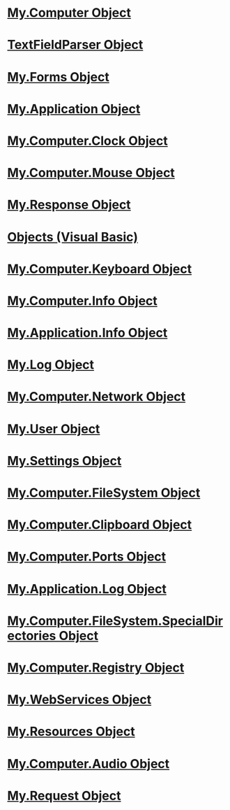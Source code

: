# [My.Computer Object](my-computer-object.md)
# [TextFieldParser Object](textfieldparser-object.md)
# [My.Forms Object](my-forms-object.md)
# [My.Application Object](my-application-object.md)
# [My.Computer.Clock Object](my-computer-clock-object.md)
# [My.Computer.Mouse Object](my-computer-mouse-object.md)
# [My.Response Object](my-response-object.md)
# [Objects (Visual Basic)](index.md)
# [My.Computer.Keyboard Object](my-computer-keyboard-object.md)
# [My.Computer.Info Object](my-computer-info-object.md)
# [My.Application.Info Object](my-application-info-object.md)
# [My.Log Object](my-log-object.md)
# [My.Computer.Network Object](my-computer-network-object.md)
# [My.User Object](my-user-object.md)
# [My.Settings Object](my-settings-object.md)
# [My.Computer.FileSystem Object](my-computer-filesystem-object.md)
# [My.Computer.Clipboard Object](my-computer-clipboard-object.md)
# [My.Computer.Ports Object](my-computer-ports-object.md)
# [My.Application.Log Object](my-application-log-object.md)
# [My.Computer.FileSystem.SpecialDirectories Object](my-computer-filesystem-specialdirectories-object.md)
# [My.Computer.Registry Object](my-computer-registry-object.md)
# [My.WebServices Object](my-webservices-object.md)
# [My.Resources Object](my-resources-object.md)
# [My.Computer.Audio Object](my-computer-audio-object.md)
# [My.Request Object](my-request-object.md)
